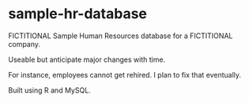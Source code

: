 # sample-hr-database

FICTITIONAL Sample Human Resources database for a FICTITIONAL company.

Useable but anticipate major changes with time.

For instance, employees cannot get rehired. I plan to fix that eventually.

Built using R and MySQL.